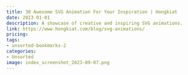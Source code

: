 ```yaml
---
title: 30 Awesome SVG Animation For Your Inspiration | Hongkiat
date: 2023-01-01
description: A showcase of creative and inspiring SVG animations.
link: https://www.hongkiat.com/blog/svg-animations/
pricing: 
tags: 
- unsorted-bookmarks-2 
categories: 
- Unsorted 
image: index_screenshot_2023-09-07.png
---
```

